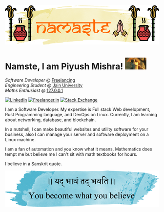 
<p align="center">
    <img alt="" src="./assets/hello.png" width="718">
</p>

<h1>Namste, I am Piyush Mishra! <img alt="" src="./assets/dont-matter-dont-care.gif" width="70"></h1>

<i>Software Developer</i> @ <a href="https://www.freelancer.in/u/PiyushTheRipper">Freelancing</a><br>
<i>Engineering Student</i> @ <a href="https://en.wikipedia.org/wiki/Jain_University">Jain University</a><br>
<i>Maths Enthusiast</i> @ <a href="https://en.wikipedia.org/wiki/Localhost">127.0.0.1</a><br>

[![LinkedIn](https://img.shields.io/badge/LinkedIn-0A66C2.svg?style=for-the-badge&logo=LinkedIn&logoColor=white)](https://www.linkedin.com/in/piyushxcoder/)
[![Freelancer.in](https://img.shields.io/badge/Freelancer-29B2FE.svg?style=for-the-badge&logo=Freelancer&logoColor=white)](https://www.freelancer.in/u/PiyushTheRipper/)
[![Stack Exchange](https://img.shields.io/badge/Stack%20Exchange-1E5397.svg?style=for-the-badge&logo=Stack-Exchange&logoColor=white)](https://stackoverflow.com/users/8168042/piyush-mishra?tab=profile)


I am a Software Developer. My expertise is Full stack Web development,  Rust Programming language, and DevOps on Linux. Currently, I am learning about networking, database, and blockchain.

In a nutshell, I can make beautiful websites and utility software for your business, also I can manage your server and software deployment on a Linux machine.

I am a fan of automation and you know what it means. Mathematics does tempt me but believe me I can't sit with math textbooks for hours.

I believe in a Sanskrit quote.

<p align="center">
    <img alt="" src="./assets/quote.png" width="512">
</p>

